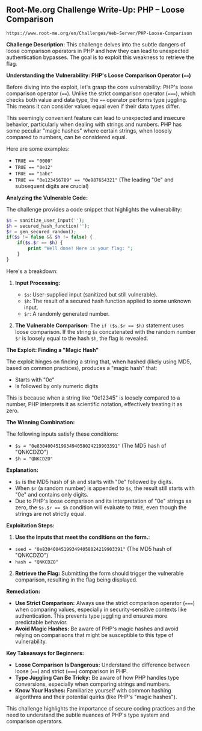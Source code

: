 ## Root-Me.org Challenge Write-Up: PHP – Loose Comparison
`https://www.root-me.org/en/Challenges/Web-Server/PHP-Loose-Comparison`

**Challenge Description:**  This challenge delves into the subtle dangers of loose comparison operators in PHP and how they can lead to unexpected authentication bypasses.  The goal is to exploit this weakness to retrieve the flag. 

**Understanding the Vulnerability: PHP's Loose Comparison Operator (`==`)**

Before diving into the exploit, let's grasp the core vulnerability: PHP's loose comparison operator (`==`). Unlike the strict comparison operator (`===`), which checks both value and data type, the `==` operator performs type juggling. This means it can consider values equal even if their data types differ.

This seemingly convenient feature can lead to unexpected and insecure behavior, particularly when dealing with strings and numbers.  PHP has some peculiar "magic hashes" where certain strings, when loosely compared to numbers, can be considered equal. 

Here are some examples:

- `TRUE == "0000"` 
- `TRUE == "0e12"`  
- `TRUE == "1abc"`  
- `TRUE == "0e123456789" == "0e987654321"` (The leading "0e" and subsequent digits are crucial)

**Analyzing the Vulnerable Code:**

The challenge provides a code snippet that highlights the vulnerability:

```php
$s = sanitize_user_input(''); 
$h = secured_hash_function(''); 
$r = gen_secured_random(); 
if($s != false && $h != false) { 
    if($s.$r == $h) { 
        print "Well done! Here is your flag: "; 
    } 
} 
```

Here's a breakdown:

1. **Input Processing:**
   - `$s`: User-supplied input (sanitized but still vulnerable).
   - `$h`:  The result of a secured hash function applied to some unknown input. 
   - `$r`:  A randomly generated number.

2. **The Vulnerable Comparison:**  The `if ($s.$r == $h)` statement uses loose comparison. If the string `$s` concatenated with the random number `$r` is loosely equal to the hash `$h`, the flag is revealed. 


**The Exploit: Finding a "Magic Hash"**

The exploit hinges on finding a string that, when hashed (likely using MD5, based on common practices), produces a "magic hash" that:

- Starts with "0e" 
- Is followed by only numeric digits

This is because when a string like "0e12345" is loosely compared to a number, PHP interprets it as scientific notation, effectively treating it as zero. 

**The Winning Combination:**

The following inputs satisfy these conditions:

- `$s = "0e830400451993494058024219903391"` (The MD5 hash of "QNKCDZO")
- `$h = "QNKCDZO"` 

**Explanation:**

- `$s` is the MD5 hash of `$h` and starts with "0e" followed by digits.
- When `$r` (a random number) is appended to `$s`, the result still starts with "0e" and contains only digits. 
- Due to PHP's loose comparison and its interpretation of "0e" strings as zero, the `$s.$r == $h` condition will evaluate to `TRUE`, even though the strings are not strictly equal.

**Exploitation Steps:**

1. **Use the inputs that meet the conditions on the form.**:

- `seed = "0e830400451993494058024219903391"` (The MD5 hash of "QNKCDZO")
- `hash = "QNKCDZO"` 

2. **Retrieve the Flag:** Submitting the form should trigger the vulnerable comparison, resulting in the flag being displayed. 

**Remediation:**

- **Use Strict Comparison:** Always use the strict comparison operator (`===`) when comparing values, especially in security-sensitive contexts like authentication. This prevents type juggling and ensures more predictable behavior.
- **Avoid Magic Hashes:**  Be aware of PHP's magic hashes and avoid relying on comparisons that might be susceptible to this type of vulnerability.

**Key Takeaways for Beginners:**

- **Loose Comparison Is Dangerous:**  Understand the difference between loose (`==`) and strict (`===`) comparison in PHP.
- **Type Juggling Can Be Tricky:**  Be aware of how PHP handles type conversions, especially when comparing strings and numbers.
- **Know Your Hashes:** Familiarize yourself with common hashing algorithms and their potential quirks (like PHP's "magic hashes").

This challenge highlights the importance of secure coding practices and the need to understand the subtle nuances of PHP's type system and comparison operators. 

